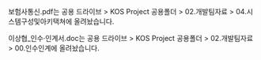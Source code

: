 보험사통신.pdf는 공용 드라이브 > KOS Project 공용폴더 > 02.개발팀자료 > 04.시스템구성및아키택쳐에 올려놨습니다.

이상협_인수·인계서.doc는 공용 드라이브 > KOS Project 공용폴더 > 02.개발팀자료 > 00.인수인계에 올려놨습니다.